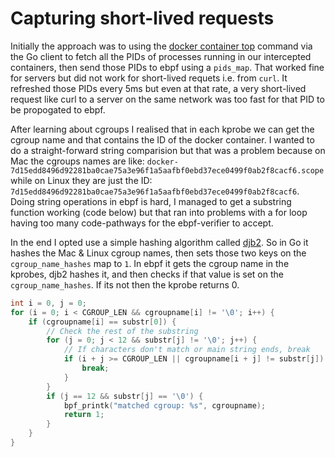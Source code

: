 # Capturing short-lived requests

Initially the approach was to using the [docker container top](https://docs.docker.com/reference/cli/docker/container/top/) command via the Go client to fetch all the PIDs of processes running in our intercepted containers, then send those PIDs to ebpf using a `pids_map`. That worked fine for servers but did not work for short-lived requets i.e. from `curl`. It refreshed those PIDs every 5ms but even at that rate, a very short-lived request like curl to a server on the same network was too fast for that PID to be propogated to ebpf.

After learning about cgroups I realised that in each kprobe we can get the cgroup name and that contains the ID of the docker container. I wanted to do a straight-forward string comparision but that was a problem because on Mac the cgroups names are like: `docker-7d15edd8496d92281ba0cae75a3e96f1a5aafbf0ebd37ece0499f0ab2f8cacf6.scope` while on Linux they are just the ID: `7d15edd8496d92281ba0cae75a3e96f1a5aafbf0ebd37ece0499f0ab2f8cacf6`. Doing string operations in ebpf is hard, I managed to get a substring function working (code below) but that ran into problems with a for loop having too many code-pathways for the ebpf-verifier to accept.

In the end I opted use a simple hashing algorithm called [djb2](http://www.cse.yorku.ca/~oz/hash.html). So in Go it hashes the Mac & Linux cgroup names, then sets those two keys on the `cgroup_name_hashes` map to `1`. In ebpf it gets the cgroup name in the kprobes, djb2 hashes it, and then checks if that value is set on the `cgroup_name_hashes`. If its not then the kprobe returns 0.

```c
int i = 0, j = 0;
for (i = 0; i < CGROUP_LEN && cgroupname[i] != '\0'; i++) {
    if (cgroupname[i] == substr[0]) {
        // Check the rest of the substring
        for (j = 0; j < 12 && substr[j] != '\0'; j++) {
            // If characters don't match or main string ends, break
            if (i + j >= CGROUP_LEN || cgroupname[i + j] != substr[j]) {
                break;
            }
        }
        if (j == 12 && substr[j] == '\0') {
            bpf_printk("matched cgroup: %s", cgroupname);
            return 1;
        }
    }
}
```
